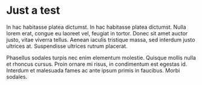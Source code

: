 # Just a test

In hac habitasse platea dictumst. In hac habitasse platea dictumst. Nulla lorem erat, congue eu laoreet vel, feugiat in tortor. Donec sit amet auctor justo, vitae viverra tellus. Aenean iaculis tristique massa, sed interdum justo ultrices at. Suspendisse ultrices rutrum placerat.

Phasellus sodales turpis nec enim elementum molestie. Quisque mollis nulla et rhoncus cursus. Proin ornare mi risus, in condimentum est egestas id. Interdum et malesuada fames ac ante ipsum primis in faucibus. Morbi sodales.


